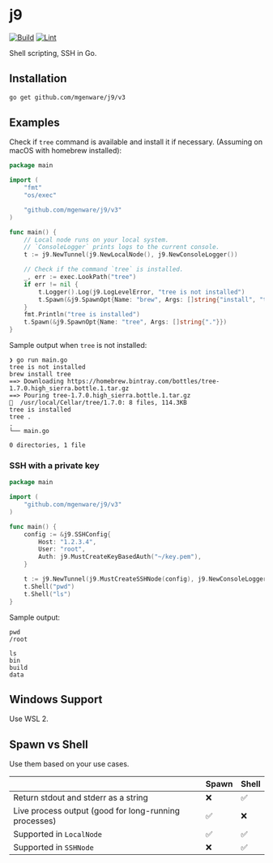 # j9

[![Build](https://github.com/mgenware/j9/actions/workflows/build.yml/badge.svg)](https://github.com/mgenware/j9/actions/workflows/build.yml)
[![Lint](https://github.com/mgenware/j9/actions/workflows/lint.yml/badge.svg)](https://github.com/mgenware/j9/actions/workflows/lint.yml)

Shell scripting, SSH in Go.

## Installation

```sh
go get github.com/mgenware/j9/v3
```

## Examples

Check if `tree` command is available and install it if necessary. (Assuming on macOS with homebrew installed):

```go
package main

import (
	"fmt"
	"os/exec"

	"github.com/mgenware/j9/v3"
)

func main() {
	// Local node runs on your local system.
	// `ConsoleLogger` prints logs to the current console.
	t := j9.NewTunnel(j9.NewLocalNode(), j9.NewConsoleLogger())

	// Check if the command `tree` is installed.
	_, err := exec.LookPath("tree")
	if err != nil {
		t.Logger().Log(j9.LogLevelError, "tree is not installed")
		t.Spawn(&j9.SpawnOpt{Name: "brew", Args: []string{"install", "tree"}})
	}
	fmt.Println("tree is installed")
	t.Spawn(&j9.SpawnOpt{Name: "tree", Args: []string{"."}})
}
```

Sample output when `tree` is not installed:

```
❯ go run main.go
tree is not installed
brew install tree
==> Downloading https://homebrew.bintray.com/bottles/tree-1.7.0.high_sierra.bottle.1.tar.gz
==> Pouring tree-1.7.0.high_sierra.bottle.1.tar.gz
🍺  /usr/local/Cellar/tree/1.7.0: 8 files, 114.3KB
tree is installed
tree .
.
└── main.go

0 directories, 1 file
```

### SSH with a private key

```go
package main

import (
	"github.com/mgenware/j9/v3"
)

func main() {
	config := &j9.SSHConfig{
		Host: "1.2.3.4",
		User: "root",
		Auth: j9.MustCreateKeyBasedAuth("~/key.pem"),
	}

	t := j9.NewTunnel(j9.MustCreateSSHNode(config), j9.NewConsoleLogger())
	t.Shell("pwd")
	t.Shell("ls")
}
```

Sample output:

```
pwd
/root

ls
bin
build
data
```

## Windows Support

Use WSL 2.

## Spawn vs Shell

Use them based on your use cases.

|                                                       | Spawn | Shell |
| ----------------------------------------------------- | ----- | ----- |
| Return stdout and stderr as a string                  | ❌    | ✅    |
| Live process output (good for long-running processes) | ✅    | ❌    |
| Supported in `LocalNode`                              | ✅    | ✅    |
| Supported in `SSHNode`                                | ❌    | ✅    |
